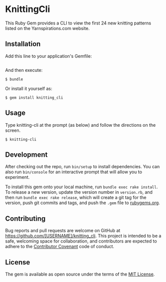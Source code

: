 # KnittingCli

This Ruby Gem provides a CLI to view the first 24 new knitting patterns listed on the Yarnspirations.com website.

## Installation

Add this line to your application's Gemfile:

```ruby gem 'knitting_cli'
```

And then execute:

    $ bundle

Or install it yourself as:

    $ gem install knitting_cli

## Usage

Type knitting-cli at the prompt (as below) and follow the directions on the screen.

	$ knitting-cli

## Development

After checking out the repo, run `bin/setup` to install dependencies. You can also run `bin/console` for an interactive prompt that will allow you to experiment.

To install this gem onto your local machine, run `bundle exec rake install`. To release a new version, update the version number in `version.rb`, and then run `bundle exec rake release`, which will create a git tag for the version, push git commits and tags, and push the `.gem` file to [rubygems.org](https://rubygems.org).

## Contributing

Bug reports and pull requests are welcome on GitHub at https://github.com/[USERNAME]/knitting_cli. This project is intended to be a safe, welcoming space for collaboration, and contributors are expected to adhere to the [Contributor Covenant](http://contributor-covenant.org) code of conduct.

## License

The gem is available as open source under the terms of the [MIT License](http://opensource.org/licenses/MIT).

